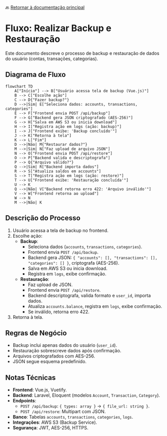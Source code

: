 🔙 [Retornar à documentação principal](../../README.md)

# Fluxo: Realizar Backup e Restauração

Este documento descreve o processo de backup e restauração de dados do usuário (contas, transações, categorias).

## Diagrama de Fluxo

```mermaid
flowchart TD
    A["Início"] --> B["Usuário acessa tela de backup (Vue.js)"]
    B --> C["Escolhe ação"]
    C --> D{"Fazer backup?"}
    D -->|Sim| E["Seleciona dados: accounts, transactions, categories"]
    E --> F["Frontend envia POST /api/backup"]
    F --> G["Backend gera JSON criptografado (AES-256)"]
    G --> H["Salva em AWS S3 ou inicia download"]
    H --> I["Registra ação em logs (ação: backup)"]
    I --> J["Frontend exibe: 'Backup concluído'"]
    J --> K["Retorna à tela"]
    K --> L["Fim"]
    D -->|Não| M{"Restaurar dados?"}
    M -->|Sim| N["Faz upload de arquivo JSON"]
    N --> O["Frontend envia POST /api/restore"]
    O --> P["Backend valida e descriptografa"]
    P --> Q{"Arquivo válido?"}
    Q -->|Sim| R["Backend importa dados"]
    R --> S["Atualiza saldos em accounts"]
    S --> T["Registra ação em logs (ação: restore)"]
    T --> U["Frontend exibe: 'Restauração concluída'"]
    U --> K
    Q -->|Não| V["Backend retorna erro 422: 'Arquivo inválido'"]
    V --> W["Frontend retorna ao upload"]
    W --> N
    M -->|Não| K
```

## Descrição do Processo

1. Usuário acessa a tela de backup no frontend.
2. Escolhe ação:
   - **Backup**:
     - Seleciona dados (`accounts`, `transactions`, `categories`).
     - Frontend envia `POST /api/backup`.
     - Backend gera JSON: `{ "accounts": [], "transactions": [], "categories": [] }`, criptografa (AES-256).
     - Salva em AWS S3 ou inicia download.
     - Registra em `logs`, exibe confirmação.
   - **Restauração**:
     - Faz upload de JSON.
     - Frontend envia `POST /api/restore`.
     - Backend descriptografa, valida formato e `user_id`, importa dados.
     - Atualiza `accounts.balance`, registra em `logs`, exibe confirmação.
     - Se inválido, retorna erro 422.
3. Retorna à tela.

## Regras de Negócio

- Backup inclui apenas dados do usuário (`user_id`).
- Restauração sobrescreve dados após confirmação.
- Arquivos criptografados com AES-256.
- JSON segue esquema predefinido.

## Notas Técnicas

- **Frontend**: Vue.js, Vuetify.
- **Backend**: Laravel, Eloquent (modelos `Account`, `Transaction`, `Category`).
- **Endpoints**:
  - `POST /api/backup`: `{ types: array }` → `{ file_url: string }`.
  - `POST /api/restore`: Multipart com JSON.
- **Banco**: Tabelas `accounts`, `transactions`, `categories`, `logs`.
- **Integrações**: AWS S3 (Backup Service).
- **Segurança**: JWT, AES-256, HTTPS.